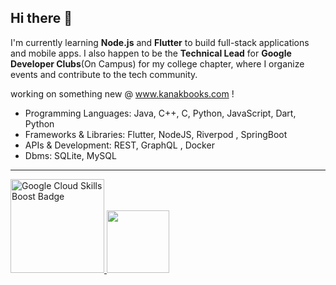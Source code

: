 ## Hi there 👋

I'm currently learning **Node.js** and **Flutter** to build full-stack applications and mobile apps. 
I also happen to be the **Technical Lead** for **Google Developer Clubs**(On Campus) for my college chapter, where I organize events and contribute to the tech community.

working on something new @ www.kanakbooks.com !

- Programming Languages: Java, C++, C, Python, JavaScript, Dart, Python
- Frameworks & Libraries: Flutter, NodeJS, Riverpod , SpringBoot
- APIs & Development: REST, GraphQL , Docker
- Dbms: SQLite, MySQL

---
<a href="https://www.credly.com/earner/earned/share/e5e6d02e-92b1-4f38-9b2d-866982612462">
  <img src="https://images.credly.com/size/220x220/images/927c7d2e-4185-4f8d-ae50-b6d5d171eb26/image.png" alt="Google Cloud Skills Boost Badge" width="150"/>
</a>
<a>
   <img src="https://raw.githubusercontent.com/GSSoC24/Postman-Challenge/main/docs/assets/5.png" width="100px" height="100px" />
 </a>
</div>
</details>



